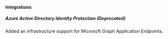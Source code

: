 
#### Integrations

##### Azure Active Directory Identity Protection  (Deprecated)

Added an infrastructure support for Microsoft Graph Application Endpoints.